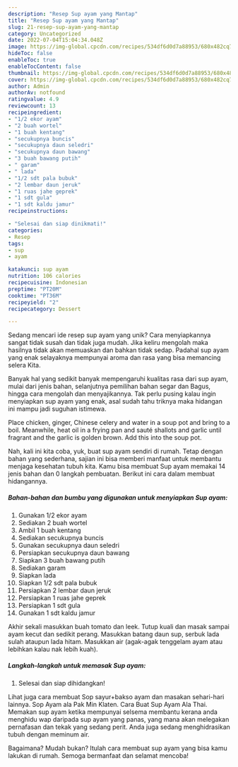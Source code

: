 ```yaml
---
description: "Resep Sup ayam yang Mantap"
title: "Resep Sup ayam yang Mantap"
slug: 21-resep-sup-ayam-yang-mantap
category: Uncategorized
date: 2022-07-04T15:04:34.048Z
image: https://img-global.cpcdn.com/recipes/534df6d0d7a88953/680x482cq70/sup-ayam-foto-resep-utama.jpg
hideToc: false
enableToc: true
enableTocContent: false
thumbnail: https://img-global.cpcdn.com/recipes/534df6d0d7a88953/680x482cq70/sup-ayam-foto-resep-utama.jpg
cover: https://img-global.cpcdn.com/recipes/534df6d0d7a88953/680x482cq70/sup-ayam-foto-resep-utama.jpg
author: Admin
authorAv: notfound
ratingvalue: 4.9
reviewcount: 13
recipeingredient:
- "1/2 ekor ayam"
- "2 buah wortel"
- "1 buah kentang"
- "secukupnya buncis"
- "secukupnya daun seledri"
- "secukupnya daun bawang"
- "3 buah bawang putih"
- " garam"
- " lada"
- "1/2 sdt pala bubuk"
- "2 lembar daun jeruk"
- "1 ruas jahe geprek"
- "1 sdt gula"
- "1 sdt kaldu jamur"
recipeinstructions:

- "Selesai dan siap dinikmati!"
categories:
- Resep
tags:
- sup
- ayam

katakunci: sup ayam 
nutrition: 106 calories
recipecuisine: Indonesian
preptime: "PT20M"
cooktime: "PT36M"
recipeyield: "2"
recipecategory: Dessert

---
```





Sedang mencari ide resep sup ayam yang unik? Cara menyiapkannya sangat tidak susah dan tidak juga mudah. Jika keliru mengolah maka hasilnya tidak akan memuaskan dan bahkan tidak sedap. Padahal sup ayam yang enak selayaknya mempunyai aroma dan rasa yang bisa memancing selera Kita.





Banyak hal yang sedikit banyak mempengaruhi kualitas rasa dari sup ayam, mulai dari jenis bahan, selanjutnya pemilihan bahan segar dan Bagus, hingga cara mengolah dan menyajikannya. Tak perlu pusing kalau ingin menyiapkan sup ayam yang enak,      asal sudah tahu triknya maka hidangan ini mampu jadi suguhan istimewa.














Place chicken, ginger, Chinese celery and water in a soup pot and bring to a boil. Meanwhile, heat oil in a frying pan and sauté shallots and garlic until fragrant and the garlic is golden brown. Add this into the soup pot.






Nah, kali ini kita coba, yuk, buat sup ayam sendiri di rumah. Tetap dengan bahan yang sederhana, sajian ini bisa memberi manfaat untuk membantu menjaga kesehatan tubuh kita. Kamu bisa membuat Sup ayam memakai 14 jenis bahan dan 0 langkah pembuatan. Berikut ini cara dalam membuat hidangannya.

<!--inarticleads1-->

##### Bahan-bahan dan bumbu yang digunakan untuk menyiapkan Sup ayam:

1. Gunakan 1/2 ekor ayam
1. Sediakan 2 buah wortel
1. Ambil 1 buah kentang
1. Sediakan secukupnya buncis
1. Gunakan secukupnya daun seledri
1. Persiapkan secukupnya daun bawang
1. Siapkan 3 buah bawang putih
1. Sediakan  garam
1. Siapkan  lada
1. Siapkan 1/2 sdt pala bubuk
1. Persiapkan 2 lembar daun jeruk
1. Persiapkan 1 ruas jahe geprek
1. Persiapkan 1 sdt gula
1. Gunakan 1 sdt kaldu jamur


Akhir sekali masukkan buah tomato dan leek. Tutup kuali dan masak sampai ayam kecut dan sedikit perang. Masukkan batang daun sup, serbuk lada sulah ataupun lada hitam. Masukkan air (agak-agak tenggelam ayam atau lebihkan kalau nak lebih kuah). 

<!--inarticleads2-->

##### Langkah-langkah untuk memasak Sup ayam:


1. Selesai dan siap dihidangkan!

Lihat juga cara membuat Sop sayur+bakso ayam dan masakan sehari-hari lainnya. Sop Ayam ala Pak Min Klaten. Cara Buat Sup Ayam Ala Thai. Memakan sup ayam ketika mempunyai selsema membantu kerana anda menghidu wap daripada sup ayam yang panas, yang mana akan melegakan pernafasan dan tekak yang sedang perit. Anda juga sedang menghidrasikan tubuh dengan meminum air. 

Bagaimana? Mudah bukan? Itulah cara membuat sup ayam yang bisa kamu lakukan di rumah. Semoga bermanfaat dan selamat mencoba!
